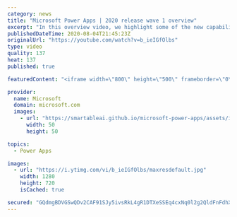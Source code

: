 ```yaml
---
category: news
title: "Microsoft Power Apps | 2020 release wave 1 overview"
excerpt: "In this overview video, we highlight some of the new capabilities included in the latest update to Microsoft Power Apps.      Here are the capabilities covered:     UI enhancements       • Save is always visible       • Chart formatting  Grid user experience enhancements       • Conditional search  "
publishedDateTime: 2020-08-04T21:45:23Z
originalUrl: "https://youtube.com/watch?v=b_ieIGfOlbs"
type: video
quality: 137
heat: 137
published: true

featuredContent: "<iframe width=\"800\" height=\"500\" frameborder=\"0\" src=\"https://www.youtube.com/embed/b_ieIGfOlbs\" allow=\"accelerometer; autoplay; encrypted-media; gyroscope; picture-in-picture\" allowfullscreen></iframe>"

provider:
  name: Microsoft
  domain: microsoft.com
  images:
    - url: "https://smartableai.github.io/microsoft-power-apps/assets/images/organizations/microsoft.com-50x50.jpg"
      width: 50
      height: 50

topics:
  - Power Apps

images:
  - url: "https://i.ytimg.com/vi/b_ieIGfOlbs/maxresdefault.jpg"
    width: 1280
    height: 720
    isCached: true

secured: "GQdmgBDVGSwQDv2CAF91SJy5ivsRkL4gR1DTXeSSEq4cxNq0l2g2QldFnFdhXx/3vblhFUrCLeLYXkLdk5JymsJCv6koKlkyv7sT0ky0be0p1W9krZ3H6ozs7z/2SVkUZ6H9SzsqN9a5Zy+Rh2Q9onyjZXPheuNFejDqXH0/D4+yWlzYhH8sgYaQIR7tnMvhz/RJGWcbH8WWYouOc/lZUzbAMjn1oIX2opFDdDgsxlWiDt/kWrxnlbJjFR8UOH1Dj+HE8EaY9kl/7eWndksFxqHFWJyKlXCsM6MEgAJGsp5CIgk2uo+UWceoT+VtIMgzZjDHWyn/Z9ngtIYoHPPP04kqr7y2WG/kbE49t/9mPBLn4A+MESYMT9CWqjoh4cKkSYSvr7vw2bpDpPrfFtcwPsHn9FjLZbHtQ5j0xoMILAUjlT+LYRKsktJrZpxcAsmT;LNfshrnkcngqQveF7nkkIg=="
---
```


